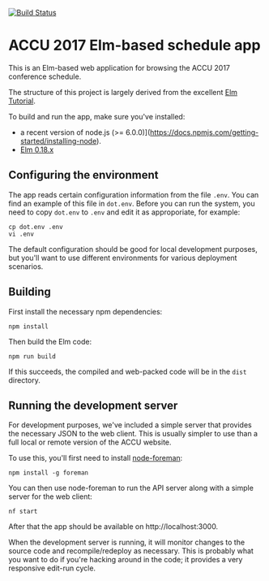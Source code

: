 [![Build Status](https://travis-ci.org/ACCUConf/ACCUConf_Schedule_Web_Application.svg?branch=master)](https://travis-ci.org/ACCUConf/ACCUConf_Schedule_Web_Application)


# ACCU 2017 Elm-based schedule app

This is an Elm-based web application for browsing the ACCU 2017 conference
schedule.

The structure of this project is largely derived from the
excellent [Elm Tutorial](https://www.elm-tutorial.org/).

To build and run the app, make sure you've installed:

- a recent version of node.js (>= 6.0.0)](https://docs.npmjs.com/getting-started/installing-node).
- [Elm 0.18.x](https://guide.elm-lang.org/install.html)

## Configuring the environment

The app reads certain configuration information from the file `.env`. You can
find an example of this file in `dot.env`. Before you can run the system, you
need to copy `dot.env` to `.env` and edit it as approporiate, for example:

```
cp dot.env .env
vi .env
```

The default configuration should be good for local development purposes, but
you'll want to use different environments for various deployment scenarios.

## Building

First install the necessary npm dependencies:
```
npm install
```

Then build the Elm code:
```
npm run build
```

If this succeeds, the compiled and web-packed code will be in the `dist`
directory.

## Running the development server

For development purposes, we've included a simple server that provides the
necessary JSON to the web client. This is usually simpler to use than a full
local or remote version of the ACCU website.

To use this, you'll first need to
install [node-foreman](https://github.com/strongloop/node-foreman):

```
npm install -g foreman
```

You can then use node-foreman to run the API server along with a simple server
for the web client:

``` nf start ```

After that the app should be available on http://localhost:3000.

When the development server is running, it will monitor changes to the source
code and recompile/redeploy as necessary. This is probably what you want to do
if you're hacking around in the code; it provides a very responsive edit-run
cycle.
